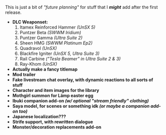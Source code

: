 This is just a bit of *"future planning"* for stuff that I ***might*** add after the first release.

* **DLC Weaponset:**
  1. Itamex Reinforced Hammer *(UnSX 5)*
  3. Puntzer Beta *(SWWM Iridium)*
  4. Puntzer Gamma *(Ultra Suite 2)*
  5. Sheen HMG *(SWWM Platinum Ep2)*
  6. Quadravol *(UnSX)*
  7. Blackfire Igniter *(UnSX 5, Ultra Suite 3)*
  8. Rail Carbine *("Tesla Beamer" in Ultra Suite 2 & 3)*
  9. Ray-Khom *(UnSX)*
* **Actually make a fancy titlemap**
* **Mod trailer**
* **Fake livestream chat overlay, with dynamic reactions to all sorts of stuff**
* **Character and item images for the library**
* **Mothgirl summon for Lämp easter egg**
* **Ibuki companion add-on *(w/ optional "stream friendly" clothing)***
* **Saya model, for scenes or something idk *(or maybe a companion add-on too)***
* **Japanese localization???**
* **Strife support, with rewritten dialogue**
* **Monster/decoration replacements add-on**

